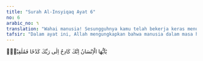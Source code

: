 ```yaml
---
title: "Surah Al-Insyiqaq Ayat 6"
no: 6
arabic_no: ٦
translation: "Wahai manusia! Sesungguhnya kamu telah bekerja keras menuju Tuhanmu, maka kamu akan menemui-Nya."
tafsir: "Dalam ayat ini, Allah mengungkapkan bahwa manusia dalam masa hidupnya bekerja dengan sungguh-sungguh untuk mencapai cita-citanya. Setiap langkah manusia sesungguhnya menuju kepada akhir hidupnya, yaitu mati. Hal ini berarti kembali kepada Allah. Oleh karena itu, manusia akan mengetahui tentang baik buruk pekerjaan yang telah mereka kerjakan."
---
```

يٰٓاَيُّهَا الْاِنْسَانُ اِنَّكَ كَادِحٌ اِلٰى رَبِّكَ كَدْحًا فَمُلٰقِيْهِۚ 